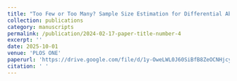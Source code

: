 ```yaml
---
title: "Too Few or Too Many? Sample Size Estimation for Differential Abundance Studies"
collection: publications
category: manuscripts
permalink: /publication/2024-02-17-paper-title-number-4
excerpt: ''
date: 2025-10-01
venue: 'PLOS ONE'
paperurl: 'https://drive.google.com/file/d/1y-OweLWL0J60SiBfB8ZeOCNHjcyuGugr/view?usp=sharing'
citation: ' '
---
```


